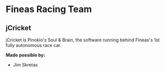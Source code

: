 # Fineas Racing Team
## jCricket 

jCricket is Pinokio's Soul & Brain, the software running behind Fineas's 1st fully autonomous race car.

**Made possible by:**
- Jim Skretas
